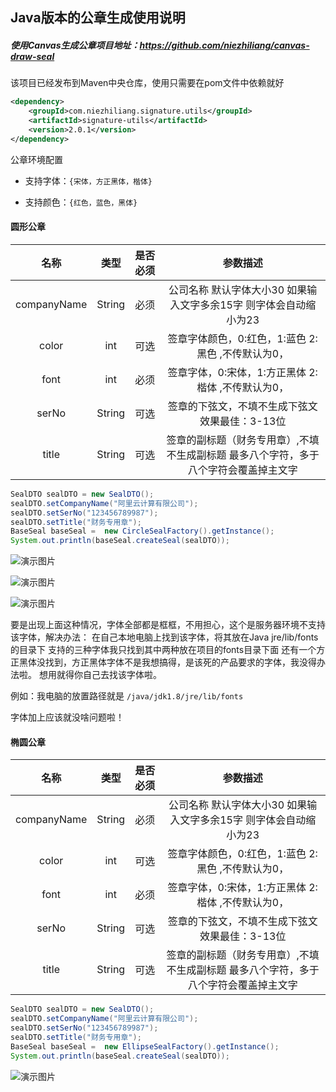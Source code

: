 ## Java版本的公章生成使用说明

##### 使用Canvas生成公章项目地址：https://github.com/niezhiliang/canvas-draw-seal

该项目已经发布到Maven中央仓库，使用只需要在pom文件中依赖就好

```xml
<dependency>
    <groupId>com.niezhiliang.signature.utils</groupId>
    <artifactId>signature-utils</artifactId>
    <version>2.0.1</version>
</dependency>
```
公章环境配置

- 支持字体：`{宋体，方正黑体，楷体}`

- 支持颜色：`{红色，蓝色，黑体}`

#### 圆形公章


| 名称   | 类型 | 是否必须| 参数描述
| :----: | :---: | :---: | :---:
| companyName  |String|  必须  |  公司名称 默认字体大小30 如果输入文字多余15字 则字体会自动缩小为23
| color  |int|  可选  |   签章字体颜色，0:红色，1:蓝色 2:黑色 ,不传默认为0，
| font  |int|  必须  |   签章字体，0:宋体，1:方正黑体 2:楷体 ,不传默认为0，
| serNo  |String|  可选  |   签章的下弦文，不填不生成下弦文  效果最佳：3-13位
| title  |String|  可选  |   签章的副标题（财务专用章）,不填不生成副标题 最多八个字符，多于八个字符会覆盖掉主文字


```java
SealDTO sealDTO = new SealDTO();
sealDTO.setCompanyName("阿里云计算有限公司");
sealDTO.setSerNo("123456789987");
sealDTO.setTitle("财务专用章");
BaseSeal baseSeal =  new CircleSealFactory().getInstance();
System.out.println(baseSeal.createSeal(sealDTO));
```

![演示图片](https://suyu-img.oss-cn-shenzhen.aliyuncs.com/%E9%BB%91%E4%BD%93.png)

![演示图片](https://suyu-img.oss-cn-shenzhen.aliyuncs.com/%E6%A5%B7%E4%BD%93.png)

![演示图片](https://suyu-img.oss-cn-shenzhen.aliyuncs.com/%E6%96%B9%E6%AD%A3%E9%BB%91%E4%BD%93.png)

要是出现上面这种情况，字体全部都是框框，不用担心，这个是服务器环境不支持该字体，解决办法：
在自己本地电脑上找到该字体，将其放在Java jre/lib/fonts的目录下 支持的三种字体我只找到其中两种放在项目的fonts目录下面 还有一个方正黑体没找到，方正黑体字体不是我想搞得，是该死的产品要求的字体，我没得办法啦。
想用就得你自己去找该字体啦。

例如：我电脑的放置路径就是 `/java/jdk1.8/jre/lib/fonts`

字体加上应该就没啥问题啦！

#### 椭圆公章


| 名称   | 类型 | 是否必须| 参数描述
| :----: | :---: | :---: | :---:
| companyName  |String|  必须  |  公司名称 默认字体大小30 如果输入文字多余15字 则字体会自动缩小为23
| color  |int|  可选  |   签章字体颜色，0:红色，1:蓝色 2:黑色 ,不传默认为0，
| font  |int|  必须  |   签章字体，0:宋体，1:方正黑体 2:楷体 ,不传默认为0，
| serNo  |String|  可选  |   签章的下弦文，不填不生成下弦文  效果最佳：3-13位
| title  |String|  可选  |   签章的副标题（财务专用章）,不填不生成副标题 最多八个字符，多于八个字符会覆盖掉主文字

```java
SealDTO sealDTO = new SealDTO();
sealDTO.setCompanyName("阿里云计算有限公司");
sealDTO.setSerNo("123456789987");
sealDTO.setTitle("财务专用章");
BaseSeal baseSeal =  new EllipseSealFactory().getInstance();
System.out.println(baseSeal.createSeal(sealDTO));
```
![演示图片](https://suyu-img.oss-cn-shenzhen.aliyuncs.com/%E5%AE%8B%E4%BD%93.png)




